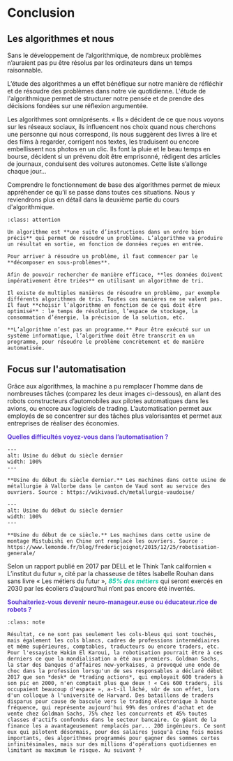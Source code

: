 # Conclusion

## Les algorithmes et nous

Sans le développement de l’algorithmique, de nombreux problèmes n’auraient pas pu être résolus par les ordinateurs dans un temps raisonnable.

L’étude des algorithmes a un effet bénéfique sur notre manière de réfléchir et de résoudre des problèmes dans notre vie quotidienne. L'étude de l'algorithmique permet de structurer notre pensée et de prendre des décisions fondées sur une réflexion argumentée.

Les algorithmes sont omniprésents. « Ils » décident de ce que nous voyons sur les réseaux sociaux, ils influencent nos choix quand nous cherchons une personne qui nous correspond, ils nous suggèrent des livres à lire et des films à regarder, corrigent nos textes, les traduisent ou encore embellissent nos photos en un clic. Ils font la pluie et le beau temps en bourse, décident si un prévenu doit être emprisonné, rédigent des articles de journaux, conduisent des voitures autonomes. Cette liste s’allonge chaque jour...

Comprendre le fonctionnement de base des algorithmes permet de mieux appréhender ce qu’il se passe dans toutes ces situations. Nous y reviendrons plus en détail dans la deuxième partie du cours d'algorithmique.

````{admonition} À retenir
:class: attention

Un algorithme est **une suite d’instructions dans un ordre bien précis** qui permet de résoudre un problème. L’algorithme va produire un résultat en sortie, en fonction de données reçues en entrée.

Pour arriver à résoudre un problème, il faut commencer par le **décomposer en sous-problèmes**.

Afin de pouvoir rechercher de manière efficace, **les données doivent impérativement être triées** en utilisant un algorithme de tri.

Il existe de multiples manières de résoudre un problème, par exemple différents algorithmes de tris. Toutes ces manières ne se valent pas. Il faut **choisir l’algorithme en fonction de ce qui doit être optimisé** : le temps de résolution, l’espace de stockage, la consommation d’énergie, la précision de la solution, etc.

**L’algorithme n’est pas un programme.** Pour être exécuté sur un système informatique, l’algorithme doit être transcrit en un programme, pour résoudre le problème concrètement et de manière automatisée.    

````


## Focus sur l'automatisation


Grâce aux algorithmes, la machine a pu remplacer l’homme dans de nombreuses tâches (comparez les deux images ci-dessous), en allant des robots constructeurs d’automobiles aux pilotes automatiques dans les avions, ou encore aux logiciels de trading. L’automatisation permet aux employés de se concentrer sur des tâches plus valorisantes et permet aux entreprises de réaliser des économies. 

**<span style="color:rgb(89, 51, 209)">Quelles difficultés voyez-vous dans l’automatisation ?</span>**





```{figure} media/Usine_avant.jpeg
---
alt: Usine du début du siècle dernier
width: 100%
---

**Usine du début du siècle dernier.** Les machines dans cette usine de métallurgie à Vallorbe dans le canton de Vaud sont au service des ouvriers. Source : https://wikivaud.ch/metallurgie-vaudoise/
```


```{figure} media/Usine_après.jpeg
---
alt: Usine du début du siècle dernier
width: 100%
---

**Usine du début de ce siècle.** Les machines dans cette usine de montage Mistubishi en Chine ont remplacé les ouvriers. Source : https://www.lemonde.fr/blog/fredericjoignot/2015/12/25/robotisation-generale/
```


Selon un rapport publié en 2017 par DELL et le Think Tank californien « L’institut du futur », cité par la chasseuse de têtes Isabelle Rouhan dans sans livre « Les métiers du futur », ***<span style="color:rgb(13, 204, 166)">85% des métiers</span>*** qui seront exercés en 2030 par les écoliers d’aujourd’hui n’ont pas encore été inventés.

**<span style="color:rgb(89, 51, 209)">Souhaiteriez-vous devenir neuro-manageur.euse ou éducateur.rice de robots ?</span>**


````{admonition} Extrait. *Intelligence artificielle. Enquête sur ces technologiques qui changent nos vies. Les algorithmes vont-ils tuer l'emploi ?*, éd. Flammarion, 2008, pp. 72-73.
:class: note

Résultat, ce ne sont pas seulement les cols-bleus qui sont touchés, mais également les cols blancs, cadres de professions intermédiaires et même supérieures, comptables, traducteurs ou encore traders, etc. Pour l'essayiste Hakim El Karoui, la robotisation pourrait être à ces derniers ce que la mondialisation a été aux premiers. Goldman Sachs, la star des banques d'affaires new-yorkaises, a provoqué une onde de choc dans la profession lorsqu'un de ses responsables a déclaré début 2017 que son *desk* de *trading actions*, qui employait 600 traders à son pic en 2000, n'en comptait plus que deux ! « Ces 600 traders, ils occupaient beaucoup d'espace », a-t-il lâché, sûr de son effet, lors d'un colloque à l'université de Harvard. Des bataillons de traders disparus pour cause de bascule vers le trading électronique à haute fréquence, qui représente aujourd'hui 99% des ordres d'achat et de vente chez Goldman Sachs, 75% chez les concurrents et 45% toutes classes d'actifs confondus dans le secteur bancaire. Ce géant de la finance les a avantageusement remplacés par... 200 ingénieurs. Ce sont eux qui pilotent désormais, pour des salaires jusqu'à cinq fois moins importants, des algorithmes programmés pour gagner des sommes certes infinitésimales, mais sur des millions d'opérations quotidiennes en limitant au maximum le risque. Au suivant ?

````







